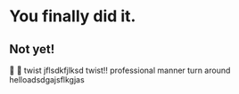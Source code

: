 # You finally did it.
## Not yet!
:bug:
🥇
twist
jflsdkfjlksd
twist!!
professional manner
turn around
helloadsdgajsflkgjas
